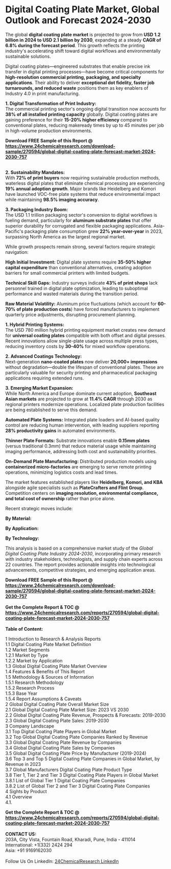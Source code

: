 <h1>Digital Coating Plate Market, Global Outlook and Forecast 2024-2030</h1><p>The global <strong>digital coating plate market</strong> is projected to grow from <strong>USD 1.2 billion in 2024 to USD 2.1 billion by 2030</strong>, expanding at a steady <strong>CAGR of 6.8% during the forecast period</strong>. This growth reflects the printing industry's accelerating shift toward digital workflows and environmentally sustainable solutions.</p><p>Digital coating plates—engineered substrates that enable precise ink transfer in digital printing processes—have become critical components for <strong>high-resolution commercial printing, packaging, and specialty applications</strong>. Their ability to deliver <strong>exceptional dot fidelity, faster job turnarounds, and reduced waste</strong> positions them as key enablers of Industry 4.0 in print manufacturing.</p><p><strong>1. Digital Transformation of Print Industry:</strong><br>
The commercial printing sector's ongoing digital transition now accounts for <strong>38% of all installed printing capacity</strong> globally. Digital coating plates are gaining preference for their <strong>15-20% higher efficiency</strong> compared to conventional plates, reducing makeready times by up to 45 minutes per job in high-volume production environments.</p><div><b>Download FREE Sample of this Report @ 
            <a href="https://www.24chemicalresearch.com/download-sample/270594/global-digital-coating-plate-forecast-market-2024-2030-757">
            https://www.24chemicalresearch.com/download-sample/270594/global-digital-coating-plate-forecast-market-2024-2030-757</a></b></div><br><p><strong>2. Sustainability Mandates:</strong><br>
With <strong>72% of print buyers</strong> now requiring sustainable production methods, waterless digital plates that eliminate chemical processing are experiencing <strong>19% annual adoption growth</strong>. Major brands like Heidelberg and Komori have launched VOC-free plate systems that reduce environmental impact while maintaining <strong>98.5% imaging accuracy</strong>.</p><p><strong>3. Packaging Industry Boom:</strong><br>
The USD 1.1 trillion packaging sector's conversion to digital workflows is fueling demand, particularly for <strong>aluminum substrate plates</strong> that offer superior durability for corrugated and flexible packaging applications. Asia-Pacific's packaging plate consumption grew <strong>22% year-over-year</strong> in 2023, surpassing North America as the largest regional market.</p><p>While growth prospects remain strong, several factors require strategic navigation:</p><p><strong>High Initial Investment:</strong> Digital plate systems require <strong>35-50% higher capital expenditure</strong> than conventional alternatives, creating adoption barriers for small commercial printers with limited budgets.</p><p><strong>Technical Skill Gaps:</strong> Industry surveys indicate <strong>43% of print shops</strong> lack personnel trained in digital plate optimization, leading to suboptimal performance and wasted materials during the transition period.</p><p><strong>Raw Material Volatility:</strong> Aluminum price fluctuations (which account for <strong>60-70% of plate production costs</strong>) have forced manufacturers to implement quarterly price adjustments, disrupting procurement planning.</p><p><strong>1. Hybrid Printing Systems:</strong><br>
The USD 780 million hybrid printing equipment market creates new demand for <strong>universal coating plates</strong> compatible with both offset and digital presses. Recent innovations allow single-plate usage across multiple press types, reducing inventory costs by <strong>30-40%</strong> for mixed workflow operations.</p><p><strong>2. Advanced Coatings Technology:</strong><br>
Next-generation <strong>nano-coated plates</strong> now deliver <strong>20,000+ impressions</strong> without degradation—double the lifespan of conventional plates. These are particularly valuable for security printing and pharmaceutical packaging applications requiring extended runs.</p><p><strong>3. Emerging Market Expansion:</strong><br>
While North America and Europe dominate current adoption, <strong>Southeast Asian markets</strong> are projected to grow at <strong>11.4% CAGR</strong> through 2030 as regional printers modernize operations. Localized plate production facilities are being established to serve this demand.</p><p><strong>Automated Plate Systems:</strong> Integrated plate loaders and AI-based quality control are reducing human intervention, with leading suppliers reporting <strong>28% productivity gains</strong> in automated environments.</p><p><strong>Thinner Plate Formats:</strong> Substrate innovations enable <strong>0.15mm plates</strong> (versus traditional 0.3mm) that reduce material usage while maintaining imaging performance, addressing both cost and sustainability priorities.</p><p><strong>On-Demand Plate Manufacturing:</strong> Distributed production models using <strong>containerized micro-factories</strong> are emerging to serve remote printing operations, minimizing logistics costs and lead times.</p><p>The market features established players like <strong>Heidelberg, Komori, and KBA</strong> alongside agile specialists such as <strong>PlateCrafters and Flint Group</strong>. Competition centers on <strong>imaging resolution, environmental compliance, and total cost of ownership</strong> rather than price alone.</p><p>Recent strategic moves include:</p><p><strong>By Material:</strong></p><p><strong>By Application:</strong></p><p><strong>By Technology:</strong></p><p>This analysis is based on a comprehensive market study of the <em>Global Digital Coating Plate Industry 2024-2030</em>, incorporating primary research with industry stakeholders, technologists, and supply chain experts across 22 countries. The report provides actionable insights into technological advancements, competitive strategies, and emerging application areas.</p><div><b>Download FREE Sample of this Report @ 
            <a href="https://www.24chemicalresearch.com/download-sample/270594/global-digital-coating-plate-forecast-market-2024-2030-757">
            https://www.24chemicalresearch.com/download-sample/270594/global-digital-coating-plate-forecast-market-2024-2030-757</a></b></div><br><div><b>Get the Complete Report & TOC @ 
            <a href="https://www.24chemicalresearch.com/reports/270594/global-digital-coating-plate-forecast-market-2024-2030-757">
            https://www.24chemicalresearch.com/reports/270594/global-digital-coating-plate-forecast-market-2024-2030-757</a></b></div><br>
            <b>Table of Content:</b><p>1 Introduction to Research & Analysis Reports<br />
    1.1 Digital Coating Plate Market Definition<br />
    1.2 Market Segments<br />
        1.2.1 Market by Type<br />
        1.2.2 Market by Application<br />
    1.3 Global Digital Coating Plate Market Overview<br />
    1.4 Features & Benefits of This Report<br />
    1.5 Methodology & Sources of Information<br />
        1.5.1 Research Methodology<br />
        1.5.2 Research Process<br />
        1.5.3 Base Year<br />
        1.5.4 Report Assumptions & Caveats<br />
2 Global Digital Coating Plate Overall Market Size<br />
    2.1 Global Digital Coating Plate Market Size: 2023 VS 2030<br />
    2.2 Global Digital Coating Plate Revenue, Prospects & Forecasts: 2019-2030<br />
    2.3 Global Digital Coating Plate Sales: 2019-2030<br />
3 Company Landscape<br />
    3.1 Top Digital Coating Plate Players in Global Market<br />
    3.2 Top Global Digital Coating Plate Companies Ranked by Revenue<br />
    3.3 Global Digital Coating Plate Revenue by Companies<br />
    3.4 Global Digital Coating Plate Sales by Companies<br />
    3.5 Global Digital Coating Plate Price by Manufacturer (2019-2024)<br />
    3.6 Top 3 and Top 5 Digital Coating Plate Companies in Global Market, by Revenue in 2023<br />
    3.7 Global Manufacturers Digital Coating Plate Product Type<br />
    3.8 Tier 1, Tier 2 and Tier 3 Digital Coating Plate Players in Global Market<br />
        3.8.1 List of Global Tier 1 Digital Coating Plate Companies<br />
        3.8.2 List of Global Tier 2 and Tier 3 Digital Coating Plate Companies<br />
4 Sights by Product<br />
    4.1 Overview<br />
        4.1.</p><div><b>Get the Complete Report & TOC @ 
            <a href="https://www.24chemicalresearch.com/reports/270594/global-digital-coating-plate-forecast-market-2024-2030-757">
            https://www.24chemicalresearch.com/reports/270594/global-digital-coating-plate-forecast-market-2024-2030-757</a></b></div><br><b>CONTACT US:</b><br>
            203A, City Vista, Fountain Road, Kharadi, Pune, India - 411014<br>
            International: +1(332) 2424 294<br>
            Asia: +91 9169162030 <br><br>
            Follow Us On LinkedIn: <a href="https://www.linkedin.com/company/24chemicalresearch/">24ChemicalResearch LinkedIn</a>